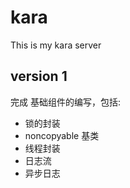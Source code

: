# kara
This is my kara server
## version 1
完成 基础组件的编写，包括: 
- 锁的封装
- noncopyable 基类
- 线程封装
- 日志流
- 异步日志

